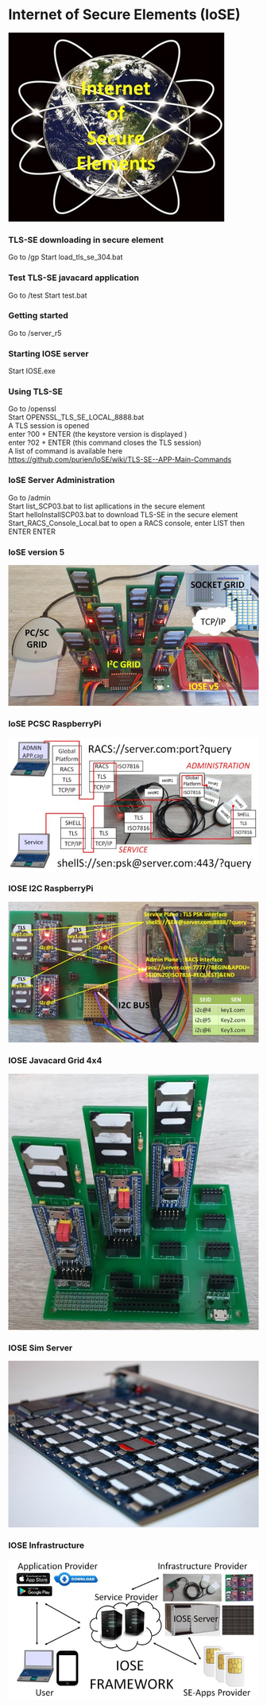 # Internet of Secure Elements (IoSE)
![IOSE](https://github.com/purien/IoSE/blob/main/iose2.jpg)

### TLS-SE downloading in secure element
Go to /gp
Start load_tls_se_304.bat

### Test TLS-SE javacard application
Go to /test
Start test.bat

### Getting started
Go to /server_r5

### Starting IOSE server
Start IOSE.exe

### Using TLS-SE
Go to /openssl </br>
Start OPENSSL_TLS_SE_LOCAL_8888.bat </br>
A TLS session is opened </br>
enter ?00 + ENTER (the keystore version is displayed )</br>
enter ?02 + ENTER (this command closes the TLS session)</br>
A list of command is available here https://github.com/purien/IoSE/wiki/TLS-SE--APP-Main-Commands

### IoSE Server Administration
Go to /admin </br>
Start list_SCP03.bat to list apllications in the secure element </br>
Start helloInstallSCP03.bat to download TLS-SE in the secure element </br>
Start_RACS_Console_Local.bat to open a RACS console, enter LIST then ENTER ENTER

### IoSE version 5
![IOSE v5](https://github.com/purien/IoSE/blob/main/IOSE_v5s.jpg)

### IoSE PCSC RaspberryPi
![IoSE Pi](https://github.com/purien/IoSE/blob/main/iose_pi-small.jpg)

### IOSE I2C RaspberryPi
![IoSE I2C](https://github.com/purien/IoSE/blob/main/iose_i2c_b_small.jpg)

### IOSE Javacard Grid 4x4
![IOSE_I2S_STM32](https://github.com/purien/IoSE/blob/main/gridSTM32s.jpg)

### IOSE Sim Server
![IoSE SMm-Server](https://github.com/purien/IoSE/blob/main/IOSE_SIM_Server_Small.jpg)

### IOSE Infrastructure
![IoSE Infrastructure](https://github.com/purien/IoSE/blob/main/iose_arch_small.jpg)

